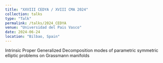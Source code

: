 ```yaml
---
title: "XXVIII CEDYA / XVIII CMA 2024"
collection: talks
type: "Talk"
permalink: /talks/2024_CEDYA
venue: "Universidad del Pais Vasco"
date: 2024-06-24
location: "Bilbao, Spain"
---
```


Intrinsic Proper Generalized Decomposition modes of parametric symmetric elliptic problems on Grassmann manifolds

